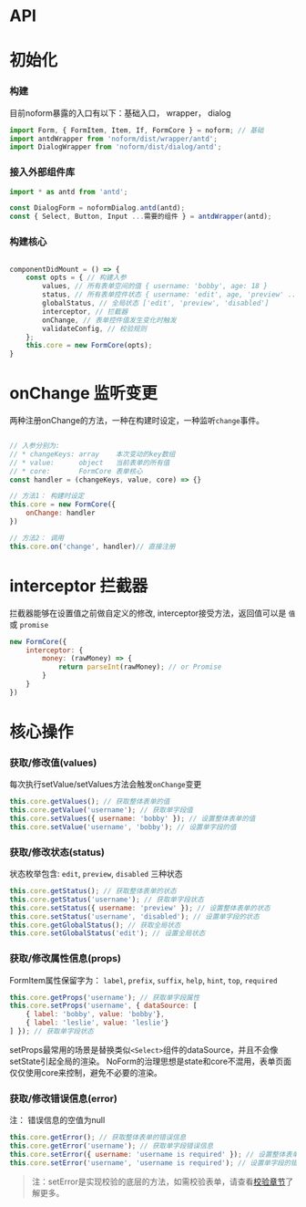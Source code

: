 # API

# 初始化

### 构建

目前noform暴露的入口有以下：基础入口， wrapper， dialog

```jsx
import Form, { FormItem, Item, If, FormCore } = noform; // 基础
import antdWrapper from 'noform/dist/wrapper/antd';
import DialogWrapper from 'noform/dist/dialog/antd';
```

### 接入外部组件库

```jsx
import * as antd from 'antd';

const DialogForm = noformDialog.antd(antd);
const { Select, Button, Input ...需要的组件 } = antdWrapper(antd);

```

### 构建核心

```jsx

componentDidMount = () => {
    const opts = { // 构建入参        
        values, // 所有表单空间的值 { username: 'bobby', age: 18 }
        status, // 所有表单控件状态 { username: 'edit', age, 'preview' ... }
        globalStatus, // 全局状态 ['edit', 'preview', 'disabled']
        interceptor, // 拦截器
        onChange, // 表单控件值发生变化时触发
        validateConfig, // 校验规则
    };
    this.core = new FormCore(opts);
}

```

# onChange 监听变更

两种注册onChange的方法，一种在构建时设定，一种监听`change`事件。

```jsx

// 入参分别为:
// * changeKeys: array    本次变动的key数组
// * value:      object   当前表单的所有值
// * core:       FormCore 表单核心 
const handler = (changeKeys, value, core) => {}

// 方法1： 构建时设定
this.core = new FormCore({
    onChange: handler
})

// 方法2： 调用
this.core.on('change', handler)// 直接注册
```

# interceptor 拦截器

拦截器能够在设置值之前做自定义的修改, interceptor接受方法，返回值可以是 `值` 或 `promise`

```jsx
new FormCore({
    interceptor: {
        money: (rawMoney) => {
            return parseInt(rawMoney); // or Promise
        }
    }
})
```

# 核心操作

### 获取/修改值(values)

每次执行setValue/setValues方法会触发`onChange`变更

```jsx
this.core.getValues(); // 获取整体表单的值
this.core.getValue('username'); // 获取单字段值
this.core.setValues({ username: 'bobby' }); // 设置整体表单的值
this.core.setValue('username', 'bobby'); // 设置单字段的值
```

### 获取/修改状态(status)

状态枚举包含: `edit`, `preview`, `disabled` 三种状态

```jsx
this.core.getStatus(); // 获取整体表单的状态
this.core.getStatus('username'); // 获取单字段状态
this.core.setStatus({ username: 'preview' }); // 设置整体表单的状态
this.core.setStatus('username', 'disabled'); // 设置单字段的状态
this.core.getGlobalStatus(); // 获取全局状态
this.core.setGlobalStatus('edit'); // 设置全局状态
```

### 获取/修改属性信息(props)

FormItem属性保留字为： `label`, `prefix`, `suffix`, `help`, `hint`, `top`, `required`

```js
this.core.getProps('username'); // 获取单字段属性
this.core.setProps('username', { dataSource: [
    { label: 'bobby', value: 'bobby'},
    { label: 'leslie', value: 'leslie'}
] }); // 获取单字段状态
```

setProps最常用的场景是替换类似`<Select>`组件的dataSource，并且不会像setState引起全局的渲染。
NoForm的治理思想是state和core不混用，表单页面仅仅使用core来控制，避免不必要的渲染。

### 获取/修改错误信息(error)

注： 错误信息的空值为null

```jsx
this.core.getError(); // 获取整体表单的错误信息
this.core.getError('username'); // 获取单字段错误信息
this.core.setError({ username: 'username is required' }); // 设置整体表单的错误信息
this.core.setError('username', 'username is required'); // 设置单字段的错误信息
```
> 注：setError是实现校验的底层的方法，如需校验表单，请查看[校验章节](/docs?md=basic/validation)了解更多。

